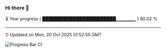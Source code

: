 ### Hi there 👋

⏳ Year progress { ████████████████████████▁▁▁▁▁▁ } 80.02 %

---

⏰ Updated on Mon, 20 Oct 2025 01:52:55 GMT

![Progress Bar CI](https://github.com/liununu/liununu/workflows/Progress%20Bar%20CI/badge.svg)
